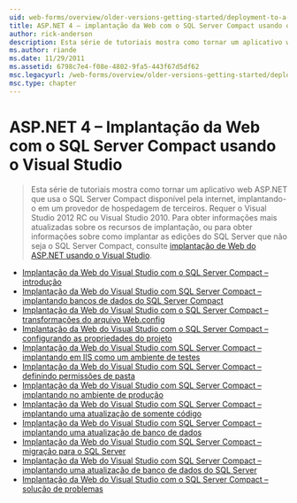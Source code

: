 ```yaml
---
uid: web-forms/overview/older-versions-getting-started/deployment-to-a-hosting-provider/index
title: ASP.NET 4 – implantação da Web com o SQL Server Compact usando o Visual Studio | Microsoft Docs
author: rick-anderson
description: Esta série de tutoriais mostra como tornar um aplicativo web ASP.NET que usa o SQL Server Compact disponível pela internet por implantá-lo em uma terceiro h...
ms.author: riande
ms.date: 11/29/2011
ms.assetid: 6798c7e4-f08e-4802-9fa5-443f67d5df62
msc.legacyurl: /web-forms/overview/older-versions-getting-started/deployment-to-a-hosting-provider
msc.type: chapter
---
```

<a name="aspnet-4---web-deployment-with-sql-server-compact-using-visual-studio"></a>ASP.NET 4 – Implantação da Web com o SQL Server Compact usando o Visual Studio
====================
> Esta série de tutoriais mostra como tornar um aplicativo web ASP.NET que usa o SQL Server Compact disponível pela internet, implantando-o em um provedor de hospedagem de terceiros. Requer o Visual Studio 2012 RC ou Visual Studio 2010. Para obter informações mais atualizadas sobre os recursos de implantação, ou para obter informações sobre como implantar as edições do SQL Server que não seja o SQL Server Compact, consulte [implantação de Web do ASP.NET usando o Visual Studio](../../deployment/visual-studio-web-deployment/introduction.md).


- [Implantação da Web do Visual Studio com o SQL Server Compact – introdução](deployment-to-a-hosting-provider-introduction-1-of-12.md)
- [Implantação da Web do Visual Studio com SQL Server Compact – implantando bancos de dados do SQL Server Compact](deployment-to-a-hosting-provider-deploying-sql-server-compact-databases-2-of-12.md)
- [Implantação da Web do Visual Studio com o SQL Server Compact – transformações do arquivo Web.config](deployment-to-a-hosting-provider-web-config-file-transformations-3-of-12.md)
- [Implantação da Web do Visual Studio com o SQL Server Compact – configurando as propriedades do projeto](deployment-to-a-hosting-provider-configuring-project-properties-4-of-12.md)
- [Implantação da Web do Visual Studio com SQL Server Compact – implantando em IIS como um ambiente de testes](deployment-to-a-hosting-provider-deploying-to-iis-as-a-test-environment-5-of-12.md)
- [Implantação da Web do Visual Studio com SQL Server Compact – definindo permissões de pasta](deployment-to-a-hosting-provider-setting-folder-permissions-6-of-12.md)
- [Implantação da Web do Visual Studio com SQL Server Compact – implantando no ambiente de produção](deployment-to-a-hosting-provider-deploying-to-the-production-environment-7-of-12.md)
- [Implantação da Web do Visual Studio com SQL Server Compact – implantando uma atualização de somente código](deployment-to-a-hosting-provider-deploying-a-code-only-update-8-of-12.md)
- [Implantação da Web do Visual Studio com SQL Server Compact – implantando uma atualização de banco de dados](deployment-to-a-hosting-provider-deploying-a-database-update-9-of-12.md)
- [Implantação da Web do Visual Studio com SQL Server Compact – migração para o SQL Server](deployment-to-a-hosting-provider-migrating-to-sql-server-10-of-12.md)
- [Implantação da Web do Visual Studio com SQL Server Compact – implantando uma atualização de banco de dados do SQL Server](deployment-to-a-hosting-provider-deploying-a-sql-server-database-update-11-of-12.md)
- [Implantação da Web do Visual Studio com o SQL Server Compact – solução de problemas](deployment-to-a-hosting-provider-creating-and-installing-deployment-packages-12-of-12.md)
